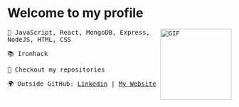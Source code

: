# Welcome to my profile
<samp>
<img align="right" alt="GIF" height="160px" src="https://raw.githubusercontent.com/coderjojo/coderjojo/master/img/github.gif" />

<p>🚀  JavaScript, React, MongoDB, Express, NodeJS, HTML, CSS</p>
<p>📚  Ironhack</p>
<p>👀  Checkout my repositories</p>
<p>🌍  Outside GitHub: <a href="https://linkedin.com/in/inesdepalmamasaveu/">Linkedin</a> | <a href="https://inesdepalma.com/">My Website</a></p>
